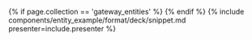 {% if page.collection == 'gateway_entities' %}
{% endif %}
{% include components/entity_example/format/deck/snippet.md presenter=include.presenter %}
